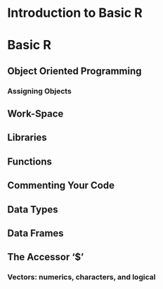 # Introduction to Basic R


# Basic R

## Object Oriented Programming

### Assigning Objects

## Work-Space

## Libraries

## Functions

## Commenting Your Code

## Data Types

## Data Frames

## The Accessor ‘$’

### Vectors: numerics, characters, and logical
